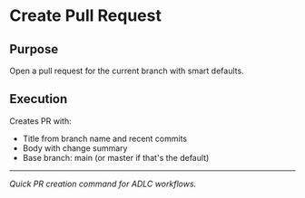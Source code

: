 # Create Pull Request

## Purpose
Open a pull request for the current branch with smart defaults.

## Execution
Creates PR with:
- Title from branch name and recent commits
- Body with change summary
- Base branch: main (or master if that's the default)

---

*Quick PR creation command for ADLC workflows.*
